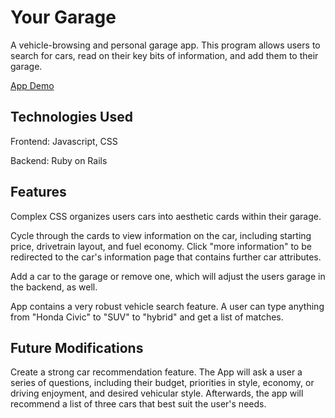 # Your Garage

A vehicle-browsing and personal garage app. This program allows users to search for cars, read on their key bits of information, and add them to their garage.

[App Demo](https://youtu.be/_pbsRl_njfo)

## Technologies Used

Frontend: Javascript, CSS

Backend: Ruby on Rails

## Features

Complex CSS organizes users cars into aesthetic cards within their garage.

Cycle through the cards to view information on the car, including starting price, drivetrain layout, and fuel economy. Click "more information" to be redirected to the car's information page that contains further car attributes.

Add a car to the garage or remove one, which will adjust the users garage in the backend, as well.

App contains a very robust vehicle search feature. A user can type anything from "Honda Civic" to "SUV" to "hybrid" and get a list of matches.

## Future Modifications

Create a strong car recommendation feature. The App will ask a user a series of questions, including their budget, priorities in style, economy, or driving enjoyment, and desired vehicular style. Afterwards, the app will recommend a list of three cars that best suit the user's needs.

